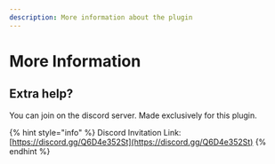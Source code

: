 ```yaml
---
description: More information about the plugin
---
```


# More Information

## Extra help?

You can join on the discord server. Made exclusively for this plugin.

{% hint style="info" %}
Discord Invitation Link: [https://discord.gg/Q6D4e352St](https://discord.gg/Q6D4e352St)
{% endhint %}



